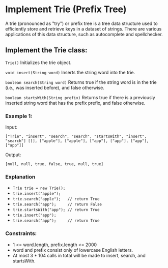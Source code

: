 # Implement Trie (Prefix Tree)

A trie (pronounced as "try") or prefix tree is a tree data structure used to efficiently store and retrieve keys in a dataset of strings. There are various applications of this data structure, such as autocomplete and spellchecker.

## Implement the Trie class:

`Trie()` Initializes the trie object.


`void insert(String word)` Inserts the string word into the trie.


`boolean search(String word)` Returns true if the string word is in the trie (i.e., was inserted before), and false otherwise.


`boolean startsWith(String prefix)` Returns true if there is a previously inserted string word that has the prefix prefix, and false otherwise.
 

### Example 1:

Input:


`["Trie", "insert", "search", "search", "startsWith", "insert", "search"]
[[], ["apple"], ["apple"], ["app"], ["app"], ["app"], ["app"]]`


Output:


`[null, null, true, false, true, null, true]`

### Explanation
- `Trie trie = new Trie();`
- `trie.insert("apple");`
- `trie.search("apple");   // return True`
- `trie.search("app");     // return False`
- `trie.startsWith("app"); // return True`
- `trie.insert("app");`
- `trie.search("app");     // return True`
 

### Constraints:
- 1 <= word.length, prefix.length <= 2000
- word and prefix consist only of lowercase English letters.
- At most 3 * 104 calls in total will be made to insert, search, and startsWith.
